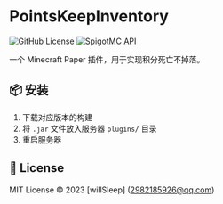 # PointsKeepInventory

[![GitHub License](https://img.shields.io/github/license/willSleep/PointsKeepInventory)](LICENSE)
[![SpigotMC API](https://img.shields.io/badge/Paper-1.20.1-blue)](https://papermc.io)

一个 Minecraft Paper 插件，用于实现积分死亡不掉落。

## 📦 安装
1. 下载对应版本的构建
2. 将 `.jar` 文件放入服务器 `plugins/` 目录
3. 重启服务器

## 📜 License
MIT License © 2023 [willSleep] (2982185926@qq.com)
